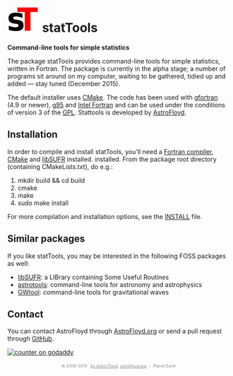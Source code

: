 # ![statTools logo][logo] statTools
**Command-line tools for simple statistics**

The package statTools provides command-line tools for simple statistics, written in
Fortran. The package is currently in the alpha stage; a number of programs sit around
on my computer, waiting to be gathered, tidied up and added &mdash; stay tuned (December
2015).

The default installer uses [CMake](https://cmake.org/). The code has been used
with [gfortran](https://gcc.gnu.org/fortran/) (4.9 or newer),
[g95](http://www.g95.org) and
[Intel Fortran](http://software.intel.com/en-us/articles/non-commercial-software-development/)
and can be used under the conditions of version 3 of the
[GPL](http://www.gnu.org/licenses/gpl.html). Stattools is developed by
[AstroFloyd](http://astrofloyd.org/).



## Installation
In order to compile and install statTools, you'll need a
[Fortran compiler](https://gcc.gnu.org/fortran/), [CMake](https://cmake.org/) and
[libSUFR](http://libsufr.sourceforge.net) installed.
installed.
From the package root directory (containing CMakeLists.txt), do e.g.:

1. mkdir build && cd build
2. cmake
3. make
4. sudo make install

For more compilation and installation options, see the [INSTALL](doc/INSTALL) file.


## Similar packages
If you like statTools, you may be interested in the following FOSS packages as well:

* [libSUFR](http://libsufr.sourceforge.net):         a LIBrary containing Some Useful Routines
* [astrotools](http://astrotools.sourceforge.net):   command-line tools for astronomy and astrophysics
* [GWtool](http://astrotools.sourceforge.net):       command-line tools for gravitational waves



## Contact
You can contact AstroFloyd through [AstroFloyd.org](http://astrofloyd.org) or
send a pull request through [GitHub](https://github.com/AstroFloyd).


<!-- Start of StatCounter Code for AF Code -->
<script type="text/javascript">
  var sc_project=7293559; 
  var sc_invisible=1; 
  var sc_security="9a0c50a0"; 
</script>
<script type="text/javascript" src="http://www.statcounter.com/counter/counter.js">
</script>
<noscript>
  <div class="statcounter">
<a title="counter on godaddy" href="http://statcounter.com/godaddy_website_tonight/">
  <img class="statcounter" src="http://c.statcounter.com/7293559/0/9a0c50a0/1/" alt="counter on godaddy">
</a>
  </div>
</noscript>
<!-- End of StatCounter Code for AF Code -->


<br>
<section itemscope="" itemtype="http://data-vocabulary.org/Person" style="text-align:center; color:#888888; font-size:65%; margin:0;">
  &copy; 2009–2015 &nbsp; 
  <a href="https://plus.google.com/107239694113064141819?rel=author" itemprop="name" style="color:#888888;">by Astro Floyd</a>, 
  <a href="http://astrofloyd.org" title="Contact" style="color:#888888;" span="" itemprop="organization">astrofloyd.org</a>  &nbsp;–&nbsp; 
  <span itemprop="location">Planet Earth</span>
</section>

[logo]: https://raw.githubusercontent.com/AstroFloyd/statTools/master/doc/sT_sm.png "statTools logo"
